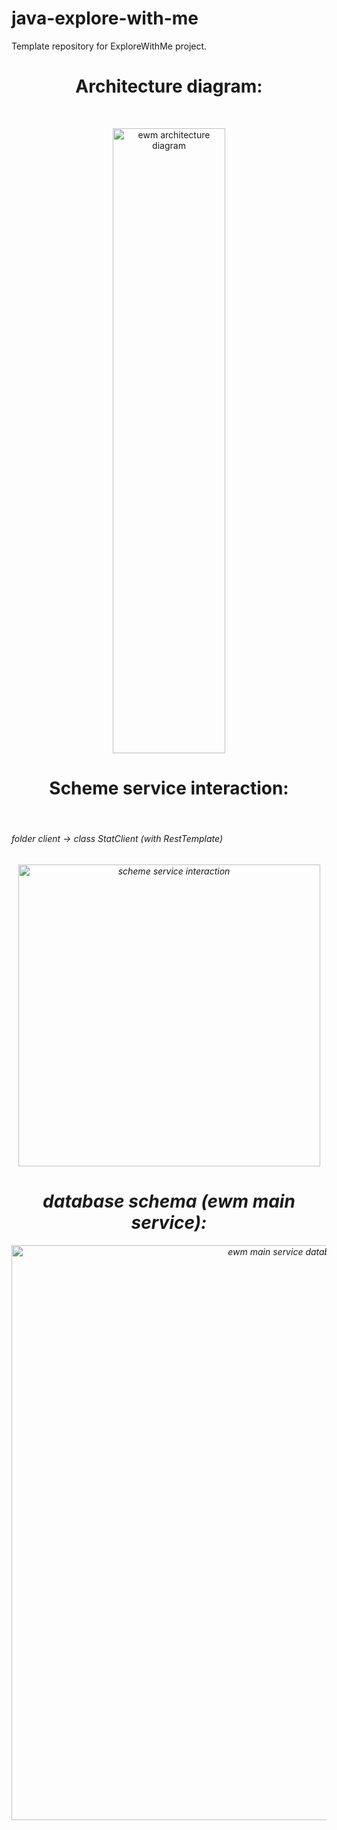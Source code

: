 # java-explore-with-me
Template repository for ExploreWithMe project.

<div>
    <h1 align="center">Architecture diagram: </h1><br/>
<div/>

<div>
  <p align="center">
    <img width="180" height="1000" alt="ewm architecture diagram" src="https://user-images.githubusercontent.com/96682553/191831459-413f88c2-4720-4dd0-bfc6-572597257d10.png">
  </p>
<div/>

<div>
    <h1 align="center">Scheme service interaction: </h1><br/>
  <h6>folder client -> class StatClient (with RestTemplate)
    <h6/>
<div/>

<div>
  <p align="center">
    <img width="483" alt="scheme service interaction" src="https://user-images.githubusercontent.com/96682553/191896256-860d1294-da67-4144-86dc-cd03737c9f54.png">
  </p>
<div/>

<div>
  <h1 align="center">database schema (ewm main service): <br/></h1>
<div/>

<div>
  <p align="center">
    <img width="920" alt="ewm main service database schema" src="https://user-images.githubusercontent.com/96682553/191826289-07e19f22-7cd8-4998-b9e4-09dadd4f2323.png">
 </p>
<div/>